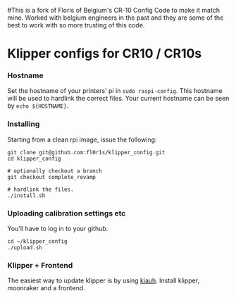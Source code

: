 #This is a fork of Floris of Belgium's CR-10 Config Code to make it match mine. Worked with belgium engineers in the past and they are some of the best to work with so more trusting of this code. 

# Klipper configs for CR10 / CR10s

### Hostname

Set the hostname of your printers' pi in `sudo raspi-config`. This hostname will be used to hardlink the correct files. Your current hostname can be seen by `echo ${HOSTNAME}`.

### Installing

Starting from a clean rpi image, issue the following:

```text
git clone git@github.com:fl0r1s/klipper_config.git
cd klipper_config 

# optionally checkout a branch
git checkout complete_revamp

# hardlink the files. 
./install.sh
```

### Uploading calibration settings etc

You'll have to log in to your github.

```text
cd ~/klipper_config
./upload.sh
```

### Klipper + Frontend

The easiest way to update klipper is by using [kiauh](https://github.com/th33xitus/KIAUH). Install klipper, moonraker and a frontend.

